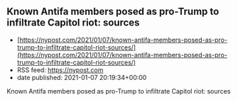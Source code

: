 ## Known Antifa members posed as pro-Trump to infiltrate Capitol riot: sources
 - [https://nypost.com/2021/01/07/known-antifa-members-posed-as-pro-trump-to-infiltrate-capitol-riot-sources/](https://nypost.com/2021/01/07/known-antifa-members-posed-as-pro-trump-to-infiltrate-capitol-riot-sources/)
 - RSS feed: https://nypost.com
 - date published: 2021-01-07 20:19:34+00:00

Known Antifa members posed as pro-Trump to infiltrate Capitol riot: sources

